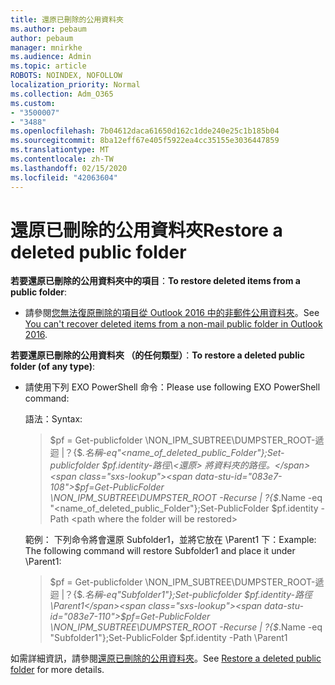 ```yaml
---
title: 還原已刪除的公用資料夾
ms.author: pebaum
author: pebaum
manager: mnirkhe
ms.audience: Admin
ms.topic: article
ROBOTS: NOINDEX, NOFOLLOW
localization_priority: Normal
ms.collection: Adm_O365
ms.custom:
- "3500007"
- "3488"
ms.openlocfilehash: 7b04612daca61650d162c1dde240e25c1b185b04
ms.sourcegitcommit: 8ba12eff67e405f5922ea4cc35155e3036447859
ms.translationtype: MT
ms.contentlocale: zh-TW
ms.lasthandoff: 02/15/2020
ms.locfileid: "42063604"
---
```

# <a name="restore-a-deleted-public-folder"></a><span data-ttu-id="083e7-102">還原已刪除的公用資料夾</span><span class="sxs-lookup"><span data-stu-id="083e7-102">Restore a deleted public folder</span></span>

<span data-ttu-id="083e7-103">**若要還原已刪除的公用資料夾中的項目**：</span><span class="sxs-lookup"><span data-stu-id="083e7-103">**To restore deleted items from a public folder**:</span></span>

- <span data-ttu-id="083e7-104">請參閱[您無法復原刪除的項目從 Outlook 2016 中的非郵件公用資料夾](https://aka.ms/pfrec)。</span><span class="sxs-lookup"><span data-stu-id="083e7-104">See [You can't recover deleted items from a non-mail public folder in Outlook 2016](https://aka.ms/pfrec).</span></span>
 
<span data-ttu-id="083e7-105">**若要還原已刪除的公用資料夾 （的任何類型）**：</span><span class="sxs-lookup"><span data-stu-id="083e7-105">**To restore a deleted public folder (of any type)**:</span></span> 

- <span data-ttu-id="083e7-106">請使用下列 EXO PowerShell 命令：</span><span class="sxs-lookup"><span data-stu-id="083e7-106">Please use following EXO PowerShell command:</span></span>

    <span data-ttu-id="083e7-107">語法：</span><span class="sxs-lookup"><span data-stu-id="083e7-107">Syntax:</span></span>

    ><span data-ttu-id="083e7-108">$pf = Get-publicfolder \NON_IPM_SUBTREE\DUMPSTER_ROOT-遞迴 |？{$_.名稱-eq"\<name_of_deleted_public_Folder"};Set-publicfolder $pf.identity-路徑\<還原> 將資料夾的路徑。</span><span class="sxs-lookup"><span data-stu-id="083e7-108">$pf=Get-PublicFolder \NON_IPM_SUBTREE\DUMPSTER_ROOT -Recurse  | ?{$_.Name -eq "\<name_of_deleted_public_Folder"};Set-PublicFolder $pf.identity -Path \<path where the folder will be restored></span></span>

    <span data-ttu-id="083e7-109">範例： 下列命令將會還原 Subfolder1，並將它放在 \Parent1 下：</span><span class="sxs-lookup"><span data-stu-id="083e7-109">Example: The following command will restore Subfolder1 and place it under \Parent1:</span></span>

    ><span data-ttu-id="083e7-110">$pf = Get-publicfolder \NON_IPM_SUBTREE\DUMPSTER_ROOT-遞迴 |？{$_.名稱-eq"Subfolder1"};Set-publicfolder $pf.identity-路徑 \Parent1</span><span class="sxs-lookup"><span data-stu-id="083e7-110">$pf=Get-PublicFolder \NON_IPM_SUBTREE\DUMPSTER_ROOT -Recurse | ?{$_.Name -eq "Subfolder1"};Set-PublicFolder $pf.identity -Path \Parent1</span></span>

<span data-ttu-id="083e7-111">如需詳細資訊，請參閱[還原已刪除的公用資料夾](https://docs.microsoft.com/exchange/collaboration-exo/public-folders/restore-deleted-public-folder)。</span><span class="sxs-lookup"><span data-stu-id="083e7-111">See [Restore a deleted public folder](https://docs.microsoft.com/exchange/collaboration-exo/public-folders/restore-deleted-public-folder) for more details.</span></span>
